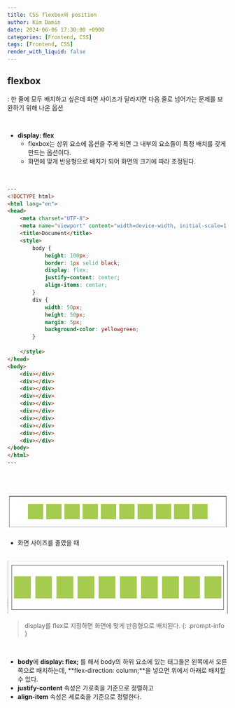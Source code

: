 ```yaml
---
title: CSS flexbox와 position
author: Kim Damin
date: 2024-06-06 17:30:00 +0900
categories: [Frontend, CSS]
tags: [Frontend, CSS]
render_with_liquid: false
---
```


## flexbox

: 한 줄에 모두 배치하고 싶은데 화면 사이즈가 달라지면 다음 줄로 넘어가는 문제를 보완하기 위해 나온 옵션

<br/>

- **display: flex**
  - flexbox는 상위 요소에 옵션을 주게 되면 그 내부의   요소들이 특정 배치를 갖게 만드는 옵션이다.
  - 화면에 맞게 반응형으로 배치가 되어 화면의 크기에 따라 조정된다.

<br/>

```html
---
<!DOCTYPE html>
<html lang="en">
<head>
    <meta charset="UTF-8">
    <meta name="viewport" content="width=device-width, initial-scale=1.0">
    <title>Document</title>
    <style>
        body {
            height: 100px;
            border: 1px solid black;
            display: flex;
            justify-content: center;
            align-items: center;
        }
        div {
            width: 50px;
            height: 50px;
            margin: 5px;
            background-color: yellowgreen;
        }

    </style>
</head>
<body>
    <div></div>
    <div></div>
    <div></div>
    <div></div>
    <div></div>
    <div></div>
    <div></div>
    <div></div>
    <div></div>
    <div></div>
</body>
</html>
---
```
<br/><br/>

<img src="assets/img/css/flexbox1.png" />

- 화면 사이즈를 줄였을 때
<br/>
<img src="assets/img/css/flexbox2.png" />

> display를 flex로 지정하면 화면에 맞게 반응형으로 배치된다.
{: .prompt-info }

<br/>

- **body**에 **display: flex;** 를 해서 body의 하위 요소에 있는 태그들은 왼쪽에서 오른쪽으로 배치하는데, **flex-direction: column;**을 넣으면 위에서 아래로 배치할 수 있다.
- **justify-content** 속성은 가로축을 기준으로 정렬하고
- **align-item** 속성은 세로축을 기준으로 정렬한다.

<br/>